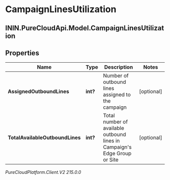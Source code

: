 # CampaignLinesUtilization

## ININ.PureCloudApi.Model.CampaignLinesUtilization

## Properties

|Name | Type | Description | Notes|
|------------ | ------------- | ------------- | -------------|
| **AssignedOutboundLines** | **int?** | Number of outbound lines assigned to the campaign | [optional] |
| **TotalAvailableOutboundLines** | **int?** | Total number of available outbound lines in Campaign&#39;s Edge Group or Site | [optional] |



_PureCloudPlatform.Client.V2 215.0.0_
